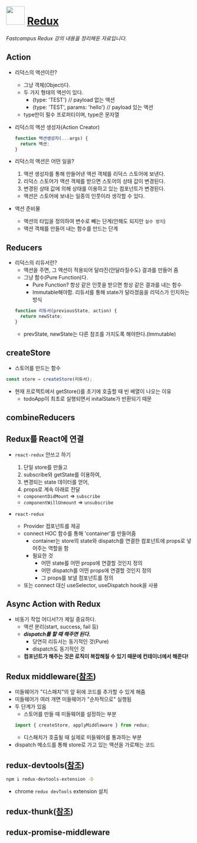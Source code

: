 # <img src="https://ko.redux.js.org/img/redux.svg" width="50" /> [**Redux**](https://redux.js.org/ "Redux 공식 홈페이지")

_Fastcampus Redux 강의 내용을 정리해둔 자료입니다._

## Action

- 리덕스의 액션이란?

  - 그냥 객체(Object)다.
  - 두 가지 형태의 액션이 있다.
    - {type: 'TEST'} // payload 없는 액션
    - {type: 'TEST', params: 'hello'} // payload 있는 액션
  - type만이 필수 프로퍼티이며, type은 문자열

- 리덕스의 액션 생성자(Action Creator)

  ```jsx
  function 액션생성자(...args) {
    return 액션;
  }
  ```

- 리덕스의 액션은 어떤 일을?

  1. 액션 생성자를 통해 만들어낸 액션 객체를 리덕스 스토어에 보낸다.
  1. 리덕스 스토어가 액션 객체를 받으면 스토어의 상태 값이 변경된다.
  1. 변경된 상태 값에 의해 상태를 이용하고 있는 컴포넌트가 변경된다.

  - 액션은 스토어에 보내는 일종의 인풋이라 생각할 수 있다.

- 액션 준비물

  - 액션의 타입을 정의하여 변수로 빼는 단계(안해도 되지만 `실수 방지`)
  - 액션 객체를 만들어 내는 함수를 만드는 단계

## Reducers

- 리덕스의 리듀서란?
  - 액션을 주면, 그 액션이 적용되어 달라진(안달라질수도) 결과를 만들어 줌
  - 그냥 함수(Pure Function)다.
    - Pure Function? 항상 같은 인풋을 받으면 항상 같은 결과를 내는 함수
    - Immutable해야함. 리듀서를 통해 state가 달라졌음을 리덕스가 인지하는 방식
  ```jsx
  function 리듀서(previousState, action) {
    return newState;
  }
  ```
  - prevState, newState는 다른 참조를 가지도록 해야한다.(Immutable)

## createStore

- 스토어를 만드는 함수

```jsx
const store = createStore(리듀서);
```

- 현재 프로젝트에서 getStore()를 초기에 호출할 때 빈 배열이 나오는 이유
  - todoApp이 최초로 실행되면서 initalState가 반환되기 때문

## combineReducers

## Redux를 React에 연결

- `react-redux` 안쓰고 하기

  1. 단일 store를 만들고
  1. subscribe와 getState를 이용하여,
  1. 변경되는 state 데이터를 얻어,
  1. props로 계속 아래로 전달

  - `componentDidMount` => `subscribe`
  - `componentWillUnmount` => `unsubscribe`

- `react-redux`
  - Provider 컴포넌트를 제공
  - connect HOC 함수를 통해 'container'를 만들어줌
    - container는 store의 state와 dispatch를 연결한 컴포넌트에 props로 넣어주는 역할을 함
    - 필요한 것
      - 어떤 state를 어떤 props에 연결할 것인지 정의
      - 어떤 dispatch를 어떤 props에 연결할 것인지 정의
      - 그 props를 보낼 컴포넌트를 정의
  - 또는 connect 대신 useSelector, useDispatch hook을 사용

## Async Action with Redux

- 비동기 작업 어디서?가 제일 중요하다.
  - 액션 분리(start, success, fail 등)
  - **_dispatch를 할 때 해주면 된다._**
    - 당연히 리듀서는 동기적인 것(Pure)
    - dispatch도 동기적인 것
  - **컴포넌트가 해주는 것은 로직이 복잡해질 수 있기 때문에 컨테이너에서 해준다!**

## Redux middleware([참조](https://redux.js.org/understanding/history-and-design/middleware#understanding-middleware))

- 미들웨어가 "디스패치"의 앞 뒤에 코드를 추가할 수 있게 해줌
- 미들웨어가 여러 개면 미들웨어가 "순차적으로" 실행됨
- 두 단계가 있음
  - 스토어를 만들 때 미들웨어를 설정하는 부분
  ```jsx
  import { createStore, applyMiddleware } from redux;
  ```
  - 디스패치가 호출될 때 실제로 미들웨어를 통과하는 부분
- dispatch 메소드를 통해 store로 가고 있는 액션을 가로채는 코드

## redux-devtools([참조](https://github.com/zalmoxisus/redux-devtools-extension))

```bash
npm i redux-devtools-extension -D
```

- chrome `redux devTools` extension 설치

## redux-thunk([참조](https://github.com/reduxjs/redux-thunk))

## redux-promise-middleware
